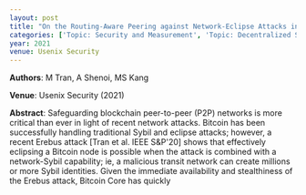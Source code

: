 ```yaml
---
layout: post
title: "On the Routing-Aware Peering against Network-Eclipse Attacks in Bitcoin"
categories: ['Topic: Security and Measurement', 'Topic: Decentralized Systems', '2021', 'Venue: Usenix Security']
year: 2021
venue: Usenix Security
---
```

**Authors**: M Tran, A Shenoi, MS Kang

**Venue**: Usenix Security (2021)

**Abstract**: Safeguarding blockchain peer-to-peer (P2P) networks is more critical than ever in light of recent network attacks. Bitcoin has been successfully handling traditional Sybil and eclipse attacks; however, a recent Erebus attack [Tran et al. IEEE S&P'20] shows that effectively eclipsing a Bitcoin node is possible when the attack is combined with a network-Sybil capability; ie, a malicious transit network can create millions or more Sybil identities. Given the immediate availability and stealthiness of the Erebus attack, Bitcoin Core has quickly
